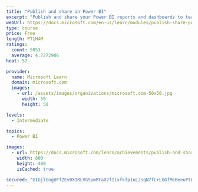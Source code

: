 ```yaml
---
title: "Publish and share in Power BI"
excerpt: "Publish and share your Power BI reports and dashboards to teammates in your organization or to everyone on the web."
webUrl: https://docs.microsoft.com/en-us/learn/modules/publish-share-power-bi/
type: course
price: Free
length: PT1H4M
ratings:
  count: 5053
  average: 4.7272906
heat: 57

provider:
  name: Microsoft Learn
  domain: microsoft.com
  images:
    - url: /assets/images/organizations/microsoft.com-50x50.jpg
      width: 50
      height: 50

levels:
  - Intermediate

topics:
  - Power BI

images:
  - url: https://docs.microsoft.com/learn/achievements/publish-and-share-with-power-bi-desktop-social.png
    width: 800
    height: 400
    isCached: true

secured: "GIGjlGngUFfZEv0XIRLVG5pmBtaX2fIixfkfp1uLJsqN7fC+LUGfMeBeeuPtG/mMTWZrD4IKQMlzKshyJVRtgEAhODotAyAo05ru7u6XP7qrl7cRIW3cxC8l3nTPsNF2lZ4IA2YzoY1mTFY9K4G75Ag5UFgWS22b888bQMMmTTJhPF6vz+PurMP7NVqznWtO0aljR73sh8kX1T+hXRNCsQSUSQpapspCbP51uROfWG20vWxglOAqm4flmwXkP5sUz2ZkYRg0kD0CMBkBuwZh/FOEOGlfboKK55YS1dB/wo7rUiXVhN4tODb5tE6KauEkPNG68iyu/r43ZU4PI0qk4UnioOuBSvVBl0TVuEuY1fmyazC616uniEzICvSn2rWTa2qlAAMnMWTF/6LSMsvkUL5C5eA2Y15OQdJon3He5YQ=;QZllemf5LPSl9d6gMvmaEA=="
---
```


